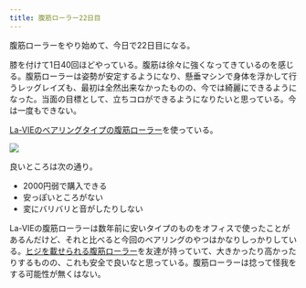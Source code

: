 ```yaml
---
title: 腹筋ローラー22日目
---
```

腹筋ローラーをやり始めて、今日で22日目になる。

膝を付けて1日40回ほどやっている。腹筋は徐々に強くなってきているのを感じる。腹筋ローラーは姿勢が安定するようになり、懸垂マシンで身体を浮かして行うレッグレイズも、最初は全然出来なかったものの、今では綺麗にできるようになった。当面の目標として、立ちコロができるようになりたいと思っている。今は一度もできない。

[La-VIEのベアリングタイプの腹筋ローラー](https://www.amazon.co.jp/dp/B07DNVTVVM)を使っている。

![](https://lh3.googleusercontent.com/docs/ADP-6oF0s_YhkVRAFEzhm4WgwUQRQsof60G6VLpS_b6LRzUFo3seOYKrSTCuzYEn-hSD4JuPXEGjk8f4pF_P1l8b_UdENqKPr7SiG8o-yfjJTc0PmNvYwFcCpJnb3sV-Kv3nnihhzSBiN7kClFEHZ8M_CJtoJpH86kZJuWiWo_qm1XkbN_lJSRnSB3Glwkezc8Esk_gR7YBkX8cbodjrRlaE_KKnAe-BA9sm80xczP300j_mBrVbmIEwZ12ZfH-D_TkuPoFNCjodMlVscnMOw37CD-6BD3IzQyhgXiJ1lw3UIQ-bn0NHozsRxXGeU69Z7GzOtUI43G1jDWaaV0XYO4tScR5eg6sDIHg-AiKxEuld35au5O_r0xYrVxAyZ6odViSUOc2nMBQHqDB-7hGdN7lFKxhoVWZ27clmAHmblRk0w2WRMhIFt-HQ_h9LqahbxCpD1I0-fO0tBNk8LD6bx3RslnHvUofb_NLd47T-6q1oPWbPVLonHSsn1IkYXWRZbj4rpP5lCOxx3_0hXYaTP4LolrwwJSeoH9qX0AtDcP46ieoGRKwnT7j-Dc-RaOx87FyrTjFH5fXLe3YFZ8wIuLWtd5ESeNLhGb9Io-XWI1p2SQvxiz1i7Ml-ruhP3vDEkiQL0LxxMBFoycYifD4LN67OpwPlAdn7z1r_x_mNwI57X8AUT6rviVDrAzXYomVLf5YFBfsOmmt3plJSvnUeqbExlc1ht7cE-qrKPeTj5_Qh4qR-TVqpsUWVQlcsR5-KIckz9jjCg8IqSSqhbBTBSAxXaZvm459NGSGWV5SW4D0KTtffKoySSLIMGsIuHDzczTOJNm1nofFyWElemYTLyE1z7xKo5bjFuI2nA-gFX8xax3Ehm8S6FApQXyY9YZ_4E_vR2VWun2tLU55nukrZzTKTwFBsG4jzGtL8tjM6eaD3UIDKxpqH6pR1vNK2R5Xc01wFMLYs9quu7C5DiiiCdApK-G_Xf-ffVr7_mEyoPggPP4LxtMa_BXw62LNhy6JCMYfF9pbhUcBsBWogfGk5HwaWJjsGEu0zl3H74o4XtcP-Jae_fV8OOLmo3gNEZH2ChcXZB_bkodm8TU4BcS_1TIt-BS3ikJmQNwRt0aFqWudMnDfu45jiRKV7xZlY0dTg5B-5PkskmNoVh4M_Zp-MtyVInZFDRc4o38dlCM3m5B828CgE1pTgGtS2KypEHtmI-Sb7EHF9Wd_mhOvezCausd7qrwo50kK5n1cIQjVS6Lk3N3GRMiif)

良いところは次の通り。

*   2000円弱で購入できる
*   安っぽいところがない
*   変にバリバリと音がしたりしない

La-VIEの腹筋ローラーは数年前に安いタイプのものをオフィスで使ったことがあるんだけど、それと比べると今回のベアリングのやつはかなりしっかりしている。[ヒジを載せられる腹筋ローラー](https://www.amazon.co.jp/dp/B08MPRQ4PD)を友達が持っていて、大きかったり高かったりするものの、これも安全で良いなと思っている。腹筋ローラーは捻って怪我をする可能性が無くはない。
